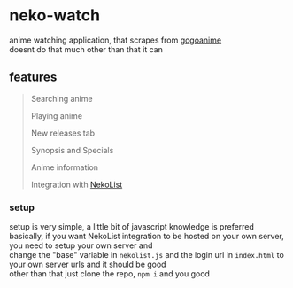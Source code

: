 # neko-watch

anime watching application, that scrapes from [gogoanime](https://gogoanime.sk) <br>
doesnt do that much other than that it can

## features

> Searching anime
>
> Playing anime
>
> New releases tab
>
> Synopsis and Specials
>
> Anime information
> 
> Integration with [NekoList](https://github.com/koneko/nekotracker)
### setup

setup is very simple, a little bit of javascript knowledge is preferred  
basically, if you want NekoList integration to be hosted on your own server, you need to setup your own server and  
change the "base" variable in `nekolist.js` and the login url in `index.html` to your own server urls and it should be good  
other than that just clone the repo, `npm i` and you good 